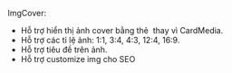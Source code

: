 ImgCover:

- Hỗ trợ hiển thị ảnh cover bằng thẻ <img /> thay vì CardMedia.
- Hỗ trợ các tỉ lệ ảnh: 1:1, 3:4, 4:3, 12:4, 16:9.
- Hỗ trợ tiêu đề trên ảnh.
- Hỗ trợ customize img cho SEO
